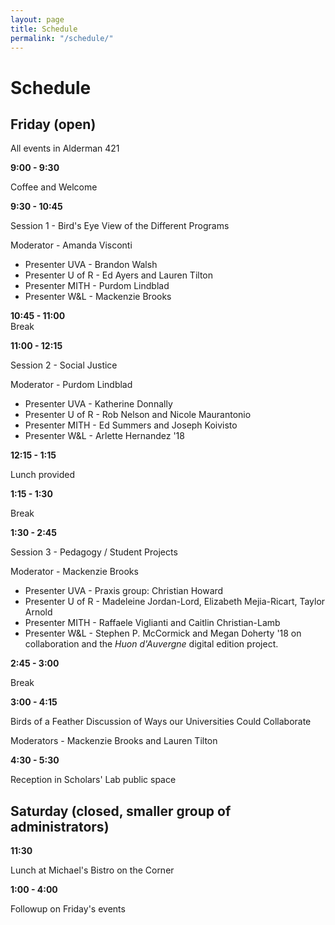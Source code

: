 ```yaml
---
layout: page
title: Schedule
permalink: "/schedule/"
---
```


# Schedule

## Friday (open)

All events in Alderman 421


**9:00 - 9:30**

Coffee and Welcome

**9:30 - 10:45**

Session 1 - Bird's Eye View of the Different Programs

Moderator - Amanda Visconti

* Presenter UVA - Brandon Walsh
* Presenter U of R - Ed Ayers and Lauren Tilton
* Presenter MITH - Purdom Lindblad
* Presenter W&amp;L - Mackenzie Brooks


**10:45 - 11:00**			
Break

**11:00 - 12:15** 			

Session 2 - Social Justice

Moderator - Purdom Lindblad

* Presenter UVA - Katherine Donnally
* Presenter U of R - Rob Nelson and Nicole Maurantonio
* Presenter MITH - Ed Summers and Joseph Koivisto
* Presenter W&amp;L - Arlette Hernandez '18

**12:15 - 1:15**

Lunch provided

**1:15 - 1:30**			

Break

**1:30 - 2:45**			

Session 3 - Pedagogy / Student Projects

Moderator -  Mackenzie Brooks

* Presenter UVA - Praxis group: Christian Howard
* Presenter U of R - Madeleine Jordan-Lord, Elizabeth Mejia-Ricart, Taylor Arnold
* Presenter MITH - Raffaele Viglianti and Caitlin Christian-Lamb
* Presenter W&amp;L - Stephen P. McCormick and Megan Doherty '18 on collaboration and the *Huon d'Auvergne* digital edition project.

**2:45 - 3:00**

Break

**3:00 - 4:15**		

Birds of a Feather Discussion of Ways our Universities Could Collaborate

Moderators  - Mackenzie Brooks and Lauren Tilton

**4:30 - 5:30**			

Reception in Scholars' Lab public space

## Saturday (closed, smaller group of administrators)

**11:30**

Lunch at Michael's Bistro on the Corner

**1:00 - 4:00**

Followup on Friday's events
